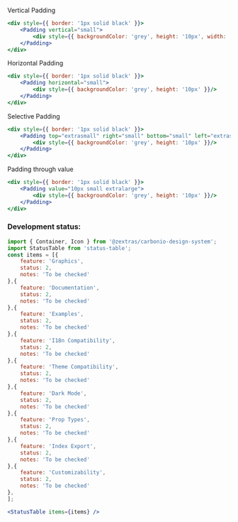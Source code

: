 <!--
SPDX-FileCopyrightText: 2021 Zextras <https://www.zextras.com>

SPDX-License-Identifier: AGPL-3.0-only
-->

Vertical Padding
```jsx
<div style={{ border: '1px solid black' }}>
    <Padding vertical="small">
        <div style={{ backgroundColor: 'grey', height: '10px', width: '10px' }}/>
    </Padding>
</div>
```

Horizontal Padding
```jsx
<div style={{ border: '1px solid black' }}>
    <Padding horizontal="small">
        <div style={{ backgroundColor: 'grey', height: '10px' }}/>
    </Padding>
</div>
```

Selective Padding
```jsx
<div style={{ border: '1px solid black' }}>
    <Padding top="extrasmall" right="small" bottom="small" left="extrasmall">
        <div style={{ backgroundColor: 'grey', height: '10px' }}/>
    </Padding>
</div>
```

Padding through value
```jsx
<div style={{ border: '1px solid black' }}>
    <Padding value="10px small extralarge">
        <div style={{ backgroundColor: 'grey', height: '10px' }}/>
    </Padding>
</div>
```

### Development status:
```jsx noEditor
import { Container, Icon } from '@zextras/carbonio-design-system';
import StatusTable from 'status-table';
const items = [{
    feature: 'Graphics',
    status: 2,
    notes: 'To be checked'
},{
    feature: 'Documentation',
    status: 2,
    notes: 'To be checked'
},{
    feature: 'Examples',
    status: 2,
    notes: 'To be checked'
},{
    feature: 'I18n Compatibility',
    status: 2,
    notes: 'To be checked'
},{
    feature: 'Theme Compatibility',
    status: 2,
    notes: 'To be checked'
},{
    feature: 'Dark Mode',
    status: 2,
    notes: 'To be checked'
},{
    feature: 'Prop Types',
    status: 2,
    notes: 'To be checked'
},{
    feature: 'Index Export',
    status: 2,
    notes: 'To be checked'
},{
    feature: 'Customizability',
    status: 2,
    notes: 'To be checked'
},
];

<StatusTable items={items} />

```